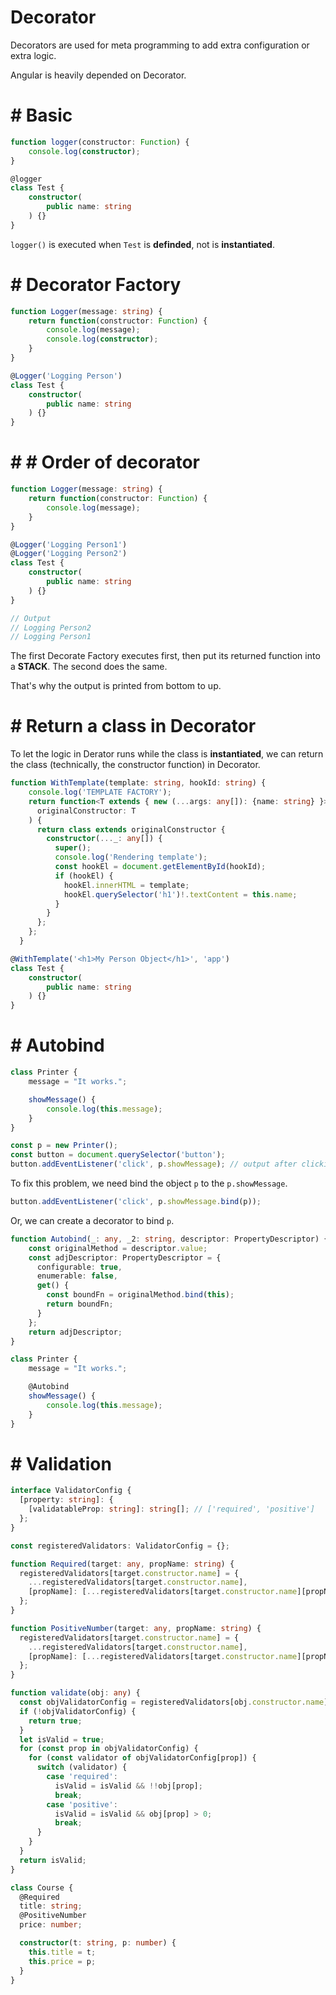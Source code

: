 #  Decorator

Decorators are used for meta programming to add extra configuration or extra logic.

Angular is heavily depended on Decorator.

# #  Basic

```typescript
function logger(constructor: Function) {
    console.log(constructor);
}

@logger
class Test {
    constructor(
        public name: string
    ) {}
}
```

`logger()` is executed when `Test` is **definded**, not is **instantiated**.

# #  Decorator Factory

```typescript
function Logger(message: string) {
    return function(constructor: Function) {
        console.log(message);
        console.log(constructor);
    }
}

@Logger('Logging Person')
class Test {
    constructor(
        public name: string
    ) {}
}
```

# # #  Order of decorator

```typescript
function Logger(message: string) {
    return function(constructor: Function) {
        console.log(message);
    }
}

@Logger('Logging Person1')
@Logger('Logging Person2')
class Test {
    constructor(
        public name: string
    ) {}
}

// Output
// Logging Person2
// Logging Person1
```
The first Decorate Factory executes first, then put its returned function into a **STACK**. The second does the same.

That's why the output is printed from bottom to up.

# #  Return a class in Decorator

To let the logic in Derator runs while the class is **instantiated**, we can return the class (technically, the constructor function) in Decorator.

```typescript
function WithTemplate(template: string, hookId: string) {
    console.log('TEMPLATE FACTORY');
    return function<T extends { new (...args: any[]): {name: string} }>(
      originalConstructor: T
    ) {
      return class extends originalConstructor {
        constructor(..._: any[]) {
          super();
          console.log('Rendering template');
          const hookEl = document.getElementById(hookId);
          if (hookEl) {
            hookEl.innerHTML = template;
            hookEl.querySelector('h1')!.textContent = this.name;
          }
        }
      };
    };
  }

@WithTemplate('<h1>My Person Object</h1>', 'app')
class Test {
    constructor(
        public name: string
    ) {}
}
```

# #  Autobind

```typescript
class Printer {
    message = "It works.";

    showMessage() {
        console.log(this.message);
    }
}

const p = new Printer();
const button = document.querySelector('button');
button.addEventListener('click', p.showMessage); // output after clicking: undefined.
```

To fix this problem, we need bind the object `p` to the `p.showMessage`.

```typescript
button.addEventListener('click', p.showMessage.bind(p));
```

Or, we can create a decorator to bind `p`.

```typescript
function Autobind(_: any, _2: string, descriptor: PropertyDescriptor) {
    const originalMethod = descriptor.value;
    const adjDescriptor: PropertyDescriptor = {
      configurable: true,
      enumerable: false,
      get() {
        const boundFn = originalMethod.bind(this);
        return boundFn;
      }
    };
    return adjDescriptor;
}

class Printer {
    message = "It works.";

    @Autobind
    showMessage() {
        console.log(this.message);
    }
}
```

# #  Validation

```typescript
interface ValidatorConfig {
  [property: string]: {
    [validatableProp: string]: string[]; // ['required', 'positive']
  };
}

const registeredValidators: ValidatorConfig = {};

function Required(target: any, propName: string) {
  registeredValidators[target.constructor.name] = {
    ...registeredValidators[target.constructor.name],
    [propName]: [...registeredValidators[target.constructor.name][propName], 'required']
  };
}

function PositiveNumber(target: any, propName: string) {
  registeredValidators[target.constructor.name] = {
    ...registeredValidators[target.constructor.name],
    [propName]: [...registeredValidators[target.constructor.name][propName], 'positive']
  };
}

function validate(obj: any) {
  const objValidatorConfig = registeredValidators[obj.constructor.name];
  if (!objValidatorConfig) {
    return true;
  }
  let isValid = true;
  for (const prop in objValidatorConfig) {
    for (const validator of objValidatorConfig[prop]) {
      switch (validator) {
        case 'required':
          isValid = isValid && !!obj[prop];
          break;
        case 'positive':
          isValid = isValid && obj[prop] > 0;
          break;
      }
    }
  }
  return isValid;
}

class Course {
  @Required
  title: string;
  @PositiveNumber
  price: number;

  constructor(t: string, p: number) {
    this.title = t;
    this.price = p;
  }
}
```

